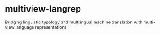 # multiview-langrep
Bridging linguistic typology and multilingual machine translation with multi-view language representations
